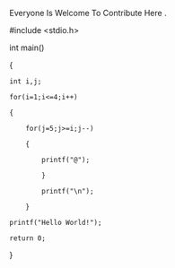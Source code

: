 Everyone Is Welcome To Contribute Here .

#include <stdio.h>

int main()

{

	int i,j;

	for(i=1;i<=4;i++)

	{

		for(j=5;j>=i;j--)

		{

			printf("@");

			}

			printf("\n");

		}

	printf("Hello World!");

	return 0;

}
